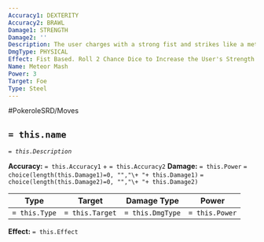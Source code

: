 ```yaml
---
Accuracy1: DEXTERITY
Accuracy2: BRAWL
Damage1: STRENGTH
Damage2: ''
Description: The user charges with a strong fist and strikes like a meteor.
DmgType: PHYSICAL
Effect: Fist Based. Roll 2 Chance Dice to Increase the User's Strength. -1 Accuracy.
Name: Meteor Mash
Power: 3
Target: Foe
Type: Steel
---
```


#PokeroleSRD/Moves

## `= this.name` 
*`= this.Description`*

**Accuracy:** `= this.Accuracy1` + `= this.Accuracy2`
**Damage:** `= this.Power` `= choice(length(this.Damage1)=0, "","\+ "+ this.Damage1)` `= choice(length(this.Damage2)=0, "","\+ "+ this.Damage2)`

| Type          | Target          | Damage Type          | Power          |
| ------------- | --------------- | ---------------- | -------------- |
| `= this.Type` | `= this.Target` | `= this.DmgType` | `= this.Power` | 

**Effect:** `= this.Effect`